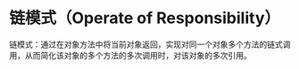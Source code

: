 # 链模式（Operate of Responsibility）

​		链模式：通过在对象方法中将当前对象返回，实现对同一个对象多个方法的链式调用，从而简化该对象的多个方法的多次调用时，对该对象的多次引用。